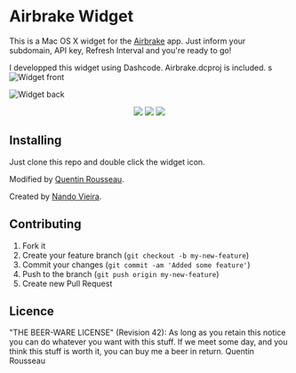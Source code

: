 Airbrake Widget
==============

This is a Mac OS X widget for the [Airbrake](http://airbrake.io) app. Just inform your subdomain, API key, Refresh Interval and you're ready to go!

I developped this widget using Dashcode. Airbrake.dcproj is included.
s
![Widget front](http://f.simplesideias.com.br/hoptoad-widget-front.png)

![Widget back](http://f.simplesideias.com.br/hoptoad-widget-back.png)


<p align="center">
  <img src="https://raw.github.com/kwent/airbrake-widget/master/Screenshots/front.png"/>
  <img src="https://raw.github.com/kwent/airbrake-widget/master/Screenshots/back.png"/>
  <img src="https://raw.github.com/kwent/airbrake-widget/master/Screenshots/no-exceptions.png"/>
</p>


Installing
----------

Just clone this repo and double click the widget icon.

Modified by [Quentin Rousseau](http://www.quentinrousseau.fr).

Created by [Nando Vieira](https://simplesideias.com.br).

Contributing
----------

1. Fork it
2. Create your feature branch (`git checkout -b my-new-feature`)
3. Commit your changes (`git commit -am 'Added some feature'`)
4. Push to the branch (`git push origin my-new-feature`)
5. Create new Pull Request

Licence
-------

"THE BEER-WARE LICENSE" (Revision 42):
As long as you retain this notice you
can do whatever you want with this stuff. If we meet some day, and you think
this stuff is worth it, you can buy me a beer in return. Quentin Rousseau